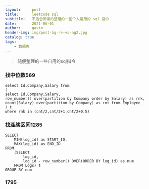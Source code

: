 ```yaml
---
layout:     post
title:      leetcode sql
subtitle:   不适合阅读的整理的一些个人常用的 sql 指令
date:       2021-06-01
author:     gavin
header-img: img/post-bg-re-vs-ng2.jpg
catalog: true
tags:
    - 数据库
---
```


>随便整理的一些自用的sql指令

### 找中位数569

```
select Id,Company,Salary from 
(
select Id,Company,Salary,
row_number() over(partition by Company order by Salary) as rnk,
count(Salary) over(partition by Company) as cnt from Employee 
) t 
where rnk in (cnt/2,cnt/2+1,cnt/2+0.5)
```


### 找连续区间1285

```
SELECT
    MIN(log_id) as START_ID,
    MAX(log_id) as END_ID
FROM
    (SELECT
        log_id, 
        log_id - row_number() OVER(ORDER BY log_id) as num
    FROM Logs) t
GROUP BY num
```


### 1795


